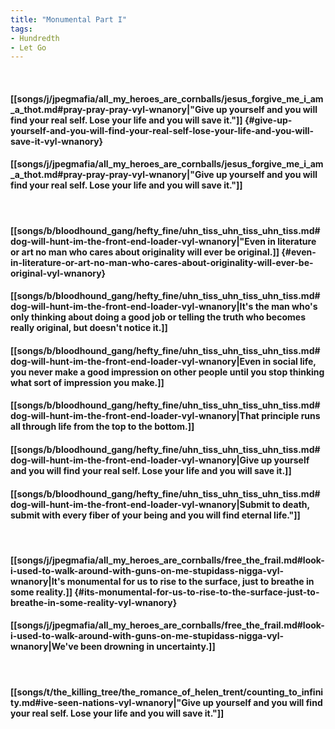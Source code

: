 ```yaml
---
title: "Monumental Part I"
tags:
- Hundredth
- Let Go
---
```

&nbsp;
#### [[songs/j/jpegmafia/all_my_heroes_are_cornballs/jesus_forgive_me_i_am_a_thot.md#pray-pray-pray-vyl-wnanory|"Give up yourself and you will find your real self. Lose your life and you will save it."]] {#give-up-yourself-and-you-will-find-your-real-self-lose-your-life-and-you-will-save-it-vyl-wnanory}
#### [[songs/j/jpegmafia/all_my_heroes_are_cornballs/jesus_forgive_me_i_am_a_thot.md#pray-pray-pray-vyl-wnanory|"Give up yourself and you will find your real self. Lose your life and you will save it."]]
&nbsp;
#### [[songs/b/bloodhound_gang/hefty_fine/uhn_tiss_uhn_tiss_uhn_tiss.md#dog-will-hunt-im-the-front-end-loader-vyl-wnanory|"Even in literature or art no man who cares about originality will ever be original.]] {#even-in-literature-or-art-no-man-who-cares-about-originality-will-ever-be-original-vyl-wnanory}
#### [[songs/b/bloodhound_gang/hefty_fine/uhn_tiss_uhn_tiss_uhn_tiss.md#dog-will-hunt-im-the-front-end-loader-vyl-wnanory|It's the man who's only thinking about doing a good job or telling the truth who becomes really original, but doesn't notice it.]]
#### [[songs/b/bloodhound_gang/hefty_fine/uhn_tiss_uhn_tiss_uhn_tiss.md#dog-will-hunt-im-the-front-end-loader-vyl-wnanory|Even in social life, you never make a good impression on other people until you stop thinking what sort of impression you make.]]
#### [[songs/b/bloodhound_gang/hefty_fine/uhn_tiss_uhn_tiss_uhn_tiss.md#dog-will-hunt-im-the-front-end-loader-vyl-wnanory|That principle runs all through life from the top to the bottom.]]
#### [[songs/b/bloodhound_gang/hefty_fine/uhn_tiss_uhn_tiss_uhn_tiss.md#dog-will-hunt-im-the-front-end-loader-vyl-wnanory|Give up yourself and you will find your real self. Lose your life and you will save it.]]
#### [[songs/b/bloodhound_gang/hefty_fine/uhn_tiss_uhn_tiss_uhn_tiss.md#dog-will-hunt-im-the-front-end-loader-vyl-wnanory|Submit to death, submit with every fiber of your being and you will find eternal life."]]
&nbsp;
#### [[songs/j/jpegmafia/all_my_heroes_are_cornballs/free_the_frail.md#look-i-used-to-walk-around-with-guns-on-me-stupidass-nigga-vyl-wnanory|It's monumental for us to rise to the surface, just to breathe in some reality.]] {#its-monumental-for-us-to-rise-to-the-surface-just-to-breathe-in-some-reality-vyl-wnanory}
#### [[songs/j/jpegmafia/all_my_heroes_are_cornballs/free_the_frail.md#look-i-used-to-walk-around-with-guns-on-me-stupidass-nigga-vyl-wnanory|We've been drowning in uncertainty.]]
&nbsp;
#### [[songs/t/the_killing_tree/the_romance_of_helen_trent/counting_to_infinity.md#ive-seen-nations-vyl-wnanory|"Give up yourself and you will find your real self. Lose your life and you will save it."]]
